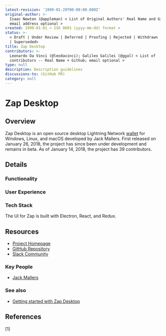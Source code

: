 ```yaml
---
latest-revision: '1999-01-29T00:00:00.000Z'
original-author: >-
  Isaac Newton (@appleman) < List of Original Authors' Real Name and Github;
  email address optional >
created: 1999-01-01 < ISO 8601 (yyyy-mm-dd) format >
status: >-
  < Draft | Under Review | Deferred | Proofing | Rejected | Withdrawn | Accepted
  | Superseded>
title: Zap Desktop
contributors: >-
  Leonardo Da Vinci (@leodavinci); Galileo Galilei (@ggal) < List of
  contributors -- Real Name + Github; email optional >
type: null
description: Description guidelines
discussions-to: (GitHub PR)
category: null
---
```


# Zap Desktop

## Overview

Zap Desktop is an open source desktop Lightning Network [wallet](./) for Windows, Linux, and macOS developed by Jack Mallers. First released on January 26, 2018, the project has since been under development and remains in beta. As of January 14, 2018, the project has 39 contributors.

## Details

### Functionality



### User Experience



### Tech Stack

The UI for Zap is built with Electron, React, and Redux.

## Resources

* [Project Homepage](https://zap.jackmallers.com/)
* [GitHub Repository](https://github.com/LN-Zap/zap-desktop)
* [Slack Community](https://join.slack.com/t/zaphq/shared_invite/enQtMzgyNDA2NDI2Nzg0LTQwZWQ2ZWEzOWFhMjRiNWZkZWMwYTA4MzA5NzhjMDNhNTM5YzliNDA4MmZkZWZkZTFmODM4ODJkYzU3YmI3ZmI)

### Key People

* [Jack Mallers](https://twitter.com/JackMallers)

### See also

* [Getting started with Zap Desktop](https://ln-zap.github.io/zap-tutorials/zap-desktop-getting-started)

## References

\[1\] 


